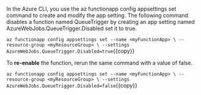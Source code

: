 
In the Azure CLI, you use the az functionapp config appsettings set command to create and modify the app setting. The following command disables a function named QueueTrigger by creating an app setting named AzureWebJobs.QueueTrigger.Disabled set it to true.

`az functionapp config appsettings set --name <myFunctionApp> \
--resource-group <myResourceGroup> \
--settings AzureWebJobs.QueueTrigger.Disabled=true`{{copy}}

To **re-enable** the function, rerun the same command with a value of false.

`az functionapp config appsettings set --name <myFunctionApp> \
--resource-group <myResourceGroup> \
--settings AzureWebJobs.QueueTrigger.Disabled=false`{{copy}}
